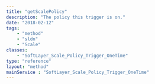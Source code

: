 ```yaml
---
title: "getScalePolicy"
description: "The policy this trigger is on."
date: "2018-02-12"
tags:
    - "method"
    - "sldn"
    - "Scale"
classes:
    - "SoftLayer_Scale_Policy_Trigger_OneTime"
type: "reference"
layout: "method"
mainService : "SoftLayer_Scale_Policy_Trigger_OneTime"
---
```

